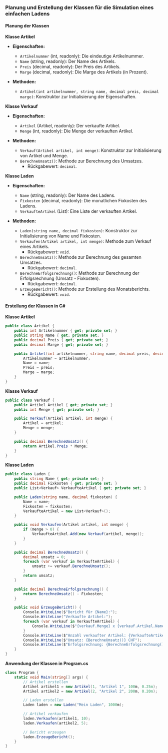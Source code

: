 ### Planung und Erstellung der Klassen für die Simulation eines einfachen Ladens

#### Planung der Klassen

**Klasse Artikel**
- **Eigenschaften:**
  - `Artikelnummer` (int, readonly): Die eindeutige Artikelnummer.
  - `Name` (string, readonly): Der Name des Artikels.
  - `Preis` (decimal, readonly): Der Preis des Artikels.
  - `Marge` (decimal, readonly): Die Marge des Artikels (in Prozent).

- **Methoden:**
  - `Artikel(int artikelnummer, string name, decimal preis, decimal marge)`: Konstruktor zur Initialisierung der Eigenschaften.

**Klasse Verkauf**
- **Eigenschaften:**
  - `Artikel` (Artikel, readonly): Der verkaufte Artikel.
  - `Menge` (int, readonly): Die Menge der verkauften Artikel.

- **Methoden:**
  - `Verkauf(Artikel artikel, int menge)`: Konstruktor zur Initialisierung von Artikel und Menge.
  - `BerechneUmsatz()`: Methode zur Berechnung des Umsatzes.
    - Rückgabewert: `decimal`.

**Klasse Laden**
- **Eigenschaften:**
  - `Name` (string, readonly): Der Name des Ladens.
  - `Fixkosten` (decimal, readonly): Die monatlichen Fixkosten des Ladens.
  - `VerkaufteArtikel` (List<Verkauf>): Eine Liste der verkauften Artikel.

- **Methoden:**
  - `Laden(string name, decimal fixkosten)`: Konstruktor zur Initialisierung von Name und Fixkosten.
  - `Verkaufen(Artikel artikel, int menge)`: Methode zum Verkauf eines Artikels.
    - Rückgabewert: `void`.
  - `BerechneUmsatz()`: Methode zur Berechnung des gesamten Umsatzes.
    - Rückgabewert: `decimal`.
  - `BerechneErfolgsrechnung()`: Methode zur Berechnung der Erfolgsrechnung (Umsatz - Fixkosten).
    - Rückgabewert: `decimal`.
  - `ErzeugeBericht()`: Methode zur Erstellung des Monatsberichts.
    - Rückgabewert: `void`.

#### Erstellung der Klassen in C#

**Klasse Artikel**

```csharp
public class Artikel {
    public int Artikelnummer { get; private set; }
    public string Name { get; private set; }
    public decimal Preis { get; private set; }
    public decimal Marge { get; private set; }

    public Artikel(int artikelnummer, string name, decimal preis, decimal marge) {
        Artikelnummer = artikelnummer;
        Name = name;
        Preis = preis;
        Marge = marge;
    }
}
```

**Klasse Verkauf**

```csharp
public class Verkauf {
    public Artikel Artikel { get; private set; }
    public int Menge { get; private set; }

    public Verkauf(Artikel artikel, int menge) {
        Artikel = artikel;
        Menge = menge;
    }

    public decimal BerechneUmsatz() {
        return Artikel.Preis * Menge;
    }
}
```

**Klasse Laden**

```csharp
public class Laden {
    public string Name { get; private set; }
    public decimal Fixkosten { get; private set; }
    public List<Verkauf> VerkaufteArtikel { get; private set; }

    public Laden(string name, decimal fixkosten) {
        Name = name;
        Fixkosten = fixkosten;
        VerkaufteArtikel = new List<Verkauf>();
    }

    public void Verkaufen(Artikel artikel, int menge) {
        if (menge > 0) {
            VerkaufteArtikel.Add(new Verkauf(artikel, menge));
        }
    }

    public decimal BerechneUmsatz() {
        decimal umsatz = 0;
        foreach (var verkauf in VerkaufteArtikel) {
            umsatz += verkauf.BerechneUmsatz();
        }
        return umsatz;
    }

    public decimal BerechneErfolgsrechnung() {
        return BerechneUmsatz() - Fixkosten;
    }

    public void ErzeugeBericht() {
        Console.WriteLine($"Bericht für {Name}:");
        Console.WriteLine("Verkaufte Artikel:");
        foreach (var verkauf in VerkaufteArtikel) {
            Console.WriteLine($"{verkauf.Menge} x {verkauf.Artikel.Name} zu {verkauf.Artikel.Preis} CHF");
        }
        Console.WriteLine($"Anzahl verkaufter Artikel: {VerkaufteArtikel.Count}");
        Console.WriteLine($"Umsatz: {BerechneUmsatz()} CHF");
        Console.WriteLine($"Erfolgsrechnung: {BerechneErfolgsrechnung()} CHF");
    }
}
```

**Anwendung der Klassen in Program.cs**

```csharp
class Program {
    static void Main(string[] args) {
        // Artikel erstellen
        Artikel artikel1 = new Artikel(1, "Artikel 1", 100m, 0.25m);
        Artikel artikel2 = new Artikel(2, "Artikel 2", 200m, 0.20m);

        // Laden erstellen
        Laden laden = new Laden("Mein Laden", 1000m);

        // Artikel verkaufen
        laden.Verkaufen(artikel1, 10);
        laden.Verkaufen(artikel2, 5);

        // Bericht erzeugen
        laden.ErzeugeBericht();
    }
}
```